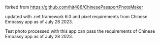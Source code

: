 forked from https://github.com/hjt486/ChinesePassportPhotoMaker

updated with .net framework 6.0 and pixel requirements from Chinese Embassy app as of July 28 2023.

Test photo processed with this app can pass the requirements of Chinese Embassy app as of July 28 2023.
